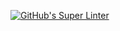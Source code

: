 [![GitHub's Super Linter](https://github.com/ICS3U-Programming-NicR/ICS3U-Space-Aliens/workflows/GitHub's%20Super%20Linter/badge.svg)](https://github.com/ICS3U-Programming-NicR/ICS3U-Space-Aliens/actions)
